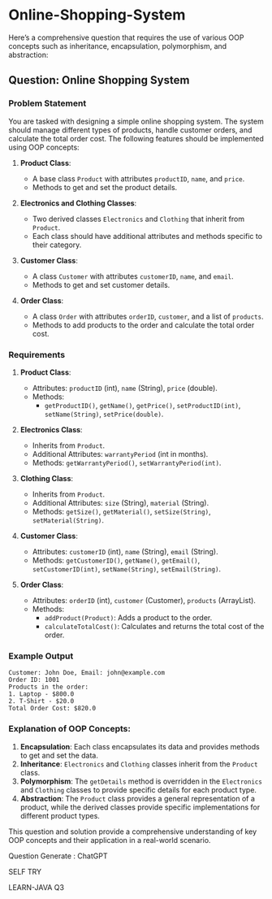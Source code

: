 # Online-Shopping-System

Here’s a comprehensive question that requires the use of various OOP concepts such as inheritance, encapsulation, polymorphism, and abstraction:

## Question: Online Shopping System

### Problem Statement

You are tasked with designing a simple online shopping system. The system should manage different types of products, handle customer orders, and calculate the total order cost. The following features should be implemented using OOP concepts:

1. **Product Class**:
   - A base class `Product` with attributes `productID`, `name`, and `price`.
   - Methods to get and set the product details.

2. **Electronics and Clothing Classes**:
   - Two derived classes `Electronics` and `Clothing` that inherit from `Product`.
   - Each class should have additional attributes and methods specific to their category.

3. **Customer Class**:
   - A class `Customer` with attributes `customerID`, `name`, and `email`.
   - Methods to get and set customer details.

4. **Order Class**:
   - A class `Order` with attributes `orderID`, `customer`, and a list of `products`.
   - Methods to add products to the order and calculate the total order cost.

### Requirements

1. **Product Class**:
   - Attributes: `productID` (int), `name` (String), `price` (double).
   - Methods:
     - `getProductID()`, `getName()`, `getPrice()`, `setProductID(int)`, `setName(String)`, `setPrice(double)`.

2. **Electronics Class**:
   - Inherits from `Product`.
   - Additional Attributes: `warrantyPeriod` (int in months).
   - Methods: `getWarrantyPeriod()`, `setWarrantyPeriod(int)`.

3. **Clothing Class**:
   - Inherits from `Product`.
   - Additional Attributes: `size` (String), `material` (String).
   - Methods: `getSize()`, `getMaterial()`, `setSize(String)`, `setMaterial(String)`.

4. **Customer Class**:
   - Attributes: `customerID` (int), `name` (String), `email` (String).
   - Methods: `getCustomerID()`, `getName()`, `getEmail()`, `setCustomerID(int)`, `setName(String)`, `setEmail(String)`.

5. **Order Class**:
   - Attributes: `orderID` (int), `customer` (Customer), `products` (ArrayList<Product>).
   - Methods:
     - `addProduct(Product)`: Adds a product to the order.
     - `calculateTotalCost()`: Calculates and returns the total cost of the order.

### Example Output
```
Customer: John Doe, Email: john@example.com
Order ID: 1001
Products in the order:
1. Laptop - $800.0
2. T-Shirt - $20.0
Total Order Cost: $820.0
```

### Explanation of OOP Concepts:

1. **Encapsulation**: Each class encapsulates its data and provides methods to get and set the data.
2. **Inheritance**: `Electronics` and `Clothing` classes inherit from the `Product` class.
3. **Polymorphism**: The `getDetails` method is overridden in the `Electronics` and `Clothing` classes to provide specific details for each product type.
4. **Abstraction**: The `Product` class provides a general representation of a product, while the derived classes provide specific implementations for different product types.

This question and solution provide a comprehensive understanding of key OOP concepts and their application in a real-world scenario.

Question Generate : ChatGPT

SELF TRY

LEARN-JAVA Q3
